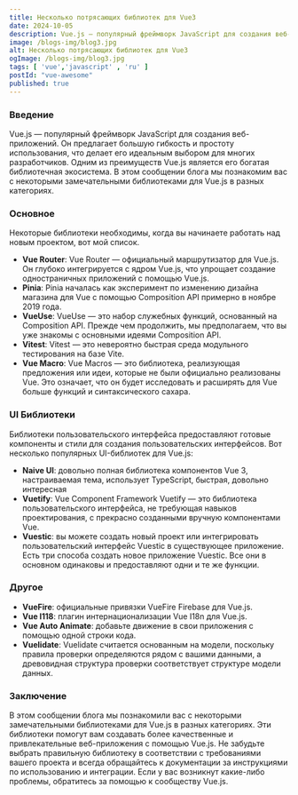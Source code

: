 ```yaml
---
title: Несколько потрясающих библиотек для Vue3
date: 2024-10-05
description: Vue.js — популярный фреймворк JavaScript для создания веб-приложений. В этом сообщении блога мы познакомим вас с некоторыми замечательными библиотеками для Vue.js в разных категориях.
image: /blogs-img/blog3.jpg
alt: Несколько потрясающих библиотек для Vue3
ogImage: /blogs-img/blog3.jpg
tags: [ 'vue','javascript' , 'ru' ]
postId: "vue-awesome"
published: true
---
```


### Введение

Vue.js — популярный фреймворк JavaScript для создания веб-приложений. Он предлагает большую гибкость и простоту
использования, что делает его идеальным выбором для многих разработчиков. Одним из преимуществ Vue.js является его
богатая библиотечная экосистема. В этом сообщении блога мы познакомим вас с некоторыми замечательными библиотеками для
Vue.js в разных категориях.

### Основное

Некоторые библиотеки необходимы, когда вы начинаете работать над новым проектом, вот мой список.

- **Vue Router**: Vue Router — официальный маршрутизатор для Vue.js. Он глубоко интегрируется с ядром Vue.js, что
  упрощает создание одностраничных приложений с помощью Vue.js.
- **Pinia**: Pinia началась как эксперимент по изменению дизайна магазина для Vue с помощью Composition API примерно в
  ноябре 2019 года.
- **VueUse**: VueUse — это набор служебных функций, основанный на Composition API. Прежде чем продолжить, мы
  предполагаем, что вы уже знакомы с основными идеями Composition API.
- **Vitest**: Vitest — это невероятно быстрая среда модульного тестирования на базе Vite.
- **Vue Macro**: Vue Macros — это библиотека, реализующая предложения или идеи, которые не были официально реализованы
  Vue. Это означает, что он будет исследовать и расширять для Vue больше функций и синтаксического сахара.

### UI Библиотеки

Библиотеки пользовательского интерфейса предоставляют готовые компоненты и стили для создания пользовательских
интерфейсов. Вот несколько популярных UI-библиотек для Vue.js:

- **Naive UI**: довольно полная библиотека компонентов Vue 3, настраиваемая тема, использует TypeScript, быстрая,
  довольно интересная
- **Vuetify**: Vue Component Framework Vuetify — это библиотека пользовательского интерфейса, не требующая навыков
  проектирования, с прекрасно созданными вручную компонентами Vue.
- **Vuestic**: вы можете создать новый проект или интегрировать пользовательский интерфейс Vuestic в существующее
  приложение. Есть три способа создать новое приложение Vuestic. Все они в основном одинаковы и предоставляют одни и те
  же функции.

### Другое

- **VueFire**: официальные привязки VueFire Firebase для Vue.js.
- **Vue I118**: плагин интернационализации Vue I18n для Vue.js.
- **Vue Auto Animate**: добавьте движение в свои приложения с помощью одной строки кода.
- **Vuelidate**: Vuelidate считается основанным на модели, поскольку правила проверки определяются рядом с вашими
  данными, а древовидная структура проверки соответствует структуре модели данных.

### Заключение

В этом сообщении блога мы познакомили вас с некоторыми замечательными библиотеками для Vue.js в разных категориях. Эти
библиотеки помогут вам создавать более качественные и привлекательные веб-приложения с помощью Vue.js. Не забудьте
выбрать правильную библиотеку в соответствии с требованиями вашего проекта и всегда обращайтесь к документации за
инструкциями по использованию и интеграции. Если у вас возникнут какие-либо проблемы, обратитесь за помощью к сообществу
Vue.js.
